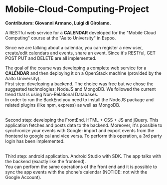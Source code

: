 # Mobile-Cloud-Computing-Project
**Contributors: Giovanni Armano, Luigi di Girolamo.**

A RESTful web service for a **CALENDAR** developed for the "Mobile Cloud Computing" course at the "Aalto University" in Espoo.


Since we are talking about a calendar, you can register a new user, create/edit calendars and events, share an event. Since it's RESTful, GET POST PUT and DELETE are all implemented.

The goal of the course was developing a complete web service for a **CALENDAR** and then deploying it on a OpenStack machine (provided by the Aalto University).<br>
First step: developing a backend. The choice was free but we chose the suggested technologies: NodeJS and MongoDB. We followed the current trend that is using Non-Relational Databases.<br>
In order to run the BackEnd you need to install the NodeJS package and related plugins (like npm, express) as well as MongoDB.<br><br>

Second step: developing the FrontEnd. HTML + CSS + JS and jQuery. This application fetches and posts data to the backend. Moreover, it's possible to synchronize your events with Google: import and export events from the frontend to google cal and vice versa. To perform this operation, a 3rd party login has been implemented.<br><br>

Third step: android application. Android Studio with SDK. The app talks with the backend (exactly like the frontend).<br>
You can perform the same operations of the front end and it is possible to sync the app events with the phone's calendar (NOTICE: not with the Google Account).
